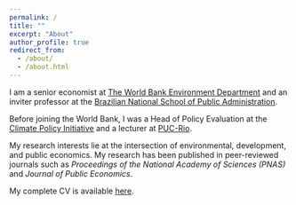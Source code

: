 ```yaml
---
permalink: /
title: ""
excerpt: "About"
author_profile: true
redirect_from: 
  - /about/
  - /about.html
---
```


I am a senior economist at [The World Bank Environment Department](https://www.worldbank.org/en/topic/environment) and an inviter professor at the [Brazilian National School of Public Administration](https://www.enap.gov.br/en/).

Before joining the World Bank, I was a Head of Policy Evaluation at the [Climate Policy Initiative](https://www.climatepolicyinitiative.org/) and a lecturer at [PUC-Rio](https://www.econ.puc-rio.br/).

My research interests lie at the intersection of environmental, development, and public economics. My research has been published in peer-reviewed journals such as *Proceedings of the National Academy of Sciences (PNAS)* and *Journal of Public Economics*.

My complete CV is available [here](http://arthurbraganca7.github.io/files/CV_Arthur.pdf).
